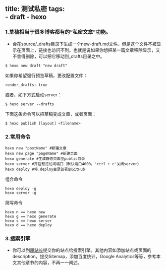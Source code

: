 ﻿
title: 测试私密
tags:	
	- draft
	- hexo
---

### 1.草稿相当于很多博客都有的“私密文章”功能。
* 会在source/_drafts目录下生成一个new-draft.md文件。但是这个文件不被显示在页面上，链接也访问不到。也就是说如果你想把某一篇文章移除显示，又不舍得删除，可以把它移动到_drafts目录之中。
```
$ hexo new draft "new draft"
```
如果你希望强行预览草稿，更改配置文件：
```
render_drafts: true
```
或者，如下方式启动server：
```
$ hexo server --drafts
```
下面这条命令可以把草稿变成文章，或者页面：
```
$ hexo publish [layout] <filename>
```
### 2.常用命令

<!--more-->

```
hexo new "postName" #新建文章
hexo new page "pageName" #新建页面
hexo generate #生成静态页面至public目录
hexo server #开启预览访问端口（默认端口4000，'ctrl + c'关闭server）
hexo deploy #将.deploy目录部署到GitHub
```
组合命令
```
hexo deploy -g
hexo server -g
```
简写命令
```
hexo n == hexo new
hexo g == hexo generate
hexo s == hexo server
hexo d == hexo deploy
```

### 3.搜索引擎
[屈站长]: http://www.sousuoyinqingtijiao.com/ "Optional Title Here"
* 你可以到[屈站长]提交你的站点给搜索引擎。其他内容如添加站点或页面的description，提交Sitemap，添加百度统计，Google Analytics等等，参考本文其他章节的内容，不再一一阐述。
